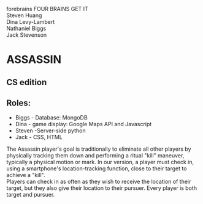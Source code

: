 forebrains
FOUR BRAINS GET IT<br>
Steven Huang<br>
Dina Levy-Lambert<br>
Nathaniel Biggs<br>
Jack Stevenson<br>
<h1>ASSASSIN</h1> <h2>CS edition</h2>
<h2>Roles:</h2>
<ul>
  <li>Biggs - Database: MongoDB</li>
  <li>Dina - game display: Google Maps API and Javascript</li>
  <li>Steven -Server-side python</li>
  <li>Jack - CSS, HTML</li>
</ul>

The Assassin player's goal is traditionally to eliminate all other players by physically tracking them down and performing a ritual "kill" maneuver, typically a physical motion or mark. In our version, a player must check in, using a smartphone's location-tracking function, close to their target to achieve a "kill".<br>
Players can check in as often as they wish to receive the location of their target, but they also give their location to their pursuer. Every player is both target and pursuer.